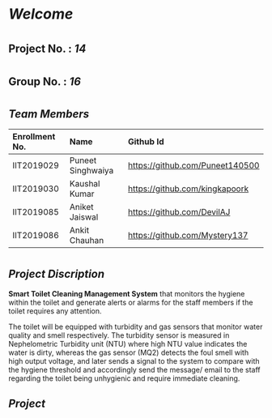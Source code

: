 # ***Welcome*** 
#

## **Project No.**  :  *14*
#
## **Group No.** :  *16*
#


## ***Team Members***


|Enrollment No.|Name|Github Id|
| :- | :- | :- |
|IIT2019029|Puneet Singhwaiya|<https://github.com/Puneet140500>|
|IIT2019030|Kaushal Kumar|<https://github.com/kingkapoork>|
|IIT2019085|Aniket Jaiswal|<https://github.com/DevilAJ>|
|IIT2019086|Ankit Chauhan|<https://github.com/Mystery137>|

#
## ***Project Discription***

 **Smart Toilet Cleaning Management System** that monitors the hygiene within the toilet and generate alerts or alarms for the staff members if the toilet requires any attention.

The toilet will be equipped with turbidity and gas sensors that monitor water quality and smell respectively. The turbidity sensor is measured in Nephelometric Turbidity unit (NTU) where high NTU value indicates the water is dirty, whereas the gas sensor (MQ2) detects the foul smell with high output voltage, and later sends a signal to the system to compare with the hygiene threshold and accordingly send the message/ email to the staff regarding the toilet being unhygienic and require immediate cleaning. 

## ***Project***
